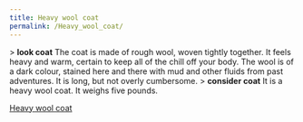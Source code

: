 ```yaml
---
title: Heavy wool coat
permalink: /Heavy_wool_coat/
---
```


\> **look coat**
The coat is made of rough wool, woven tightly together. It feels heavy
and warm, certain to keep all of the chill off your body. The wool is
of
a dark colour, stained here and there with mud and other fluids from
past
adventures. It is long, but not overly cumbersome.
\> **consider coat**
It is a heavy wool coat.
It weighs five pounds.

[Heavy wool coat](Category:_Cloth_equipment "wikilink")